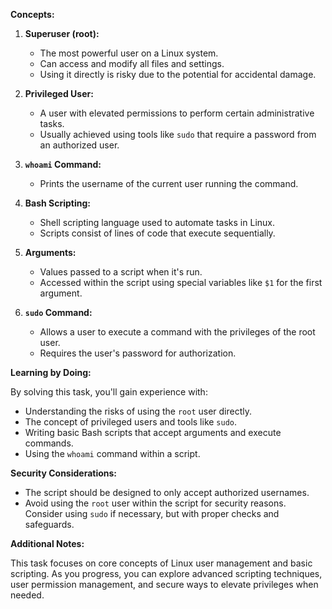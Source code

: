 **Concepts:**

1. **Superuser (root):**
   - The most powerful user on a Linux system.
   - Can access and modify all files and settings.
   - Using it directly is risky due to the potential for accidental damage.

2. **Privileged User:**
   - A user with elevated permissions to perform certain administrative tasks.
   - Usually achieved using tools like `sudo` that require a password from an authorized user.

3. **`whoami` Command:**
   - Prints the username of the current user running the command.

4. **Bash Scripting:**
   - Shell scripting language used to automate tasks in Linux.
   - Scripts consist of lines of code that execute sequentially.

5. **Arguments:**
   - Values passed to a script when it's run.
   - Accessed within the script using special variables like `$1` for the first argument.

6. **`sudo` Command:**
   - Allows a user to execute a command with the privileges of the root user.
   - Requires the user's password for authorization.

**Learning by Doing:**

By solving this task, you'll gain experience with:

- Understanding the risks of using the `root` user directly.
- The concept of privileged users and tools like `sudo`.
- Writing basic Bash scripts that accept arguments and execute commands.
- Using the `whoami` command within a script.

**Security Considerations:**

- The script should be designed to only accept authorized usernames.
- Avoid using the `root` user within the script for security reasons. Consider using `sudo` if necessary, but with proper checks and safeguards.

**Additional Notes:**

This task focuses on core concepts of Linux user management and basic scripting. As you progress, you can explore advanced scripting techniques, user permission management, and secure ways to elevate privileges when needed.

